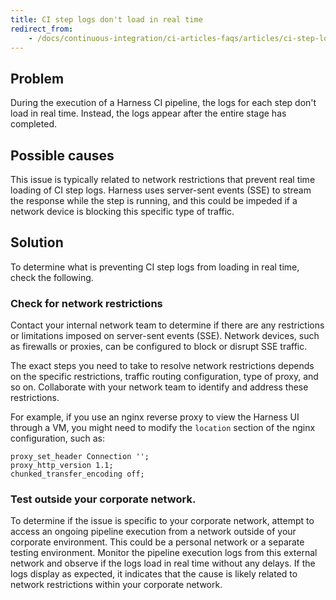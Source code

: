 ```yaml
---
title: CI step logs don't load in real time
redirect_from:
    - /docs/continuous-integration/ci-articles-faqs/articles/ci-step-logs-dont-load-in-real-time
---
```


## Problem

During the execution of a Harness CI pipeline, the logs for each step don't load in real time. Instead, the logs appear after the entire stage has completed.

## Possible causes

This issue is typically related to network restrictions that prevent real time loading of CI step logs. Harness uses server-sent events (SSE) to stream the response while the step is running, and this could be impeded if a network device is blocking this specific type of traffic.

## Solution

To determine what is preventing CI step logs from loading in real time, check the following.

### Check for network restrictions

Contact your internal network team to determine if there are any restrictions or limitations imposed on server-sent events (SSE). Network devices, such as firewalls or proxies, can be configured to block or disrupt SSE traffic.

The exact steps you need to take to resolve network restrictions depends on the specific restrictions, traffic routing configuration, type of proxy, and so on. Collaborate with your network team to identify and address these restrictions.

For example, if you use an nginx reverse proxy to view the Harness UI through a VM, you might need to modify the `location` section of the nginx configuration, such as:

```
proxy_set_header Connection '';
proxy_http_version 1.1;
chunked_transfer_encoding off;
```

### Test outside your corporate network.

To determine if the issue is specific to your corporate network, attempt to access an ongoing pipeline execution from a network outside of your corporate environment. This could be a personal network or a separate testing environment. Monitor the pipeline execution logs from this external network and observe if the logs load in real time without any delays. If the logs display as expected, it indicates that the cause is likely related to network restrictions within your corporate network.
